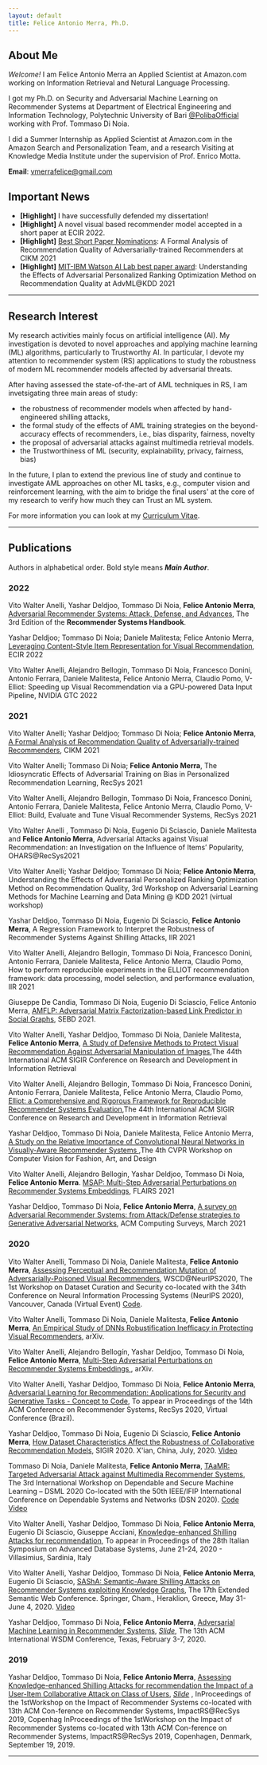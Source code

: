```yaml
---
layout: default
title: Felice Antonio Merra, Ph.D. 
---
```


## About Me

*Welcome!* I am Felice Antonio Merra an Applied Scientist at Amazon.com working on Information Retrieval and Netural Language Processing. 

I got my Ph.D. on Security and Adversarial Machine Learning on Recommender Systems at Department of Electrical Engineering and Information Technology, Polytechnic University of Bari [@PolibaOfficial](https://twitter.com/PolibaOfficial) working with Prof. Tommaso Di Noia. 

I did a Summer Internship as Applied Scientist at Amazon.com in the Amazon Search and Personalization Team, and a research Visiting at Knowledge Media Institute under the supervision of Prof. Enrico Motta.


**Email**: [vmerrafelice@gmail.com](mailto:merrafelice@gmail.com)

## Important News
* **[Highlight]** I have successfully defended my dissertation!
* **[Highlight]** A novel visual based recommender model accepted in a short paper at ECIR 2022.
* **[Highlight]** [Best Short Paper Nominations](http://www.cikm2021.org/programme/best-paper-nominations): A Formal Analysis of Recommendation Quality of Adversarially-trained Recommenders at CIKM 2021
* **[Highlight]** [MIT-IBM Watson AI Lab best paper award](https://sites.google.com/view/advml/Home?authuser=0): Understanding the Effects of Adversarial Personalized Ranking Optimization Method on Recommendation Quality at  AdvML@KDD 2021

----------------------------------------------------------------------------------

## Research Interest

My research activities mainly focus on artificial intelligence (AI). My investigation is devoted to novel approaches and applying machine learning (ML) algorithms, particularly to Trustworthy AI. In particular, I devote my attention to recommender system (RS) applications to study the robustness of modern ML recommender models affected by adversarial threats. 

After having assessed the state-of-the-art of AML techniques in RS, I am invetsigating three main areas of study:

* the robustness of recommender models when affected by hand-engineered shilling attacks,
* the formal study of the effects of AML training strategies on the beyond-accuracy effects of recommenders, i.e., bias disparity, fairness, novelty
* the proposal of adversarial attacks against multimedia retrieval models. 
* the Trustworthiness of ML (security, explainability, privacy, fairness, bias)

In the future, I plan to extend the previous line of study and continue to investigate AML approaches on other ML tasks, e.g., computer vision and reinforcement learning, with the aim to bridge the final users' at the core of my research to verify how much they can Trust an ML system.

For more information you can look at my [Curriculum Vitae](https://merrafelice.github.io/resume.pdf). 

----------------------------------------------------------------------------------

## Publications
Authors in alphabetical order. Bold style means ***Main Author***.

### 2022

Vito Walter Anelli, Yashar Deldjoo, Tommaso Di Noia, **Felice Antonio Merra**, [Adversarial Recommender Systems: Attack, Defense, and Advances](https://www.researchgate.net/publication/344607174_Adversarial_Recommender_Systems_Attack_Defense_and_Advances?_sg=iYjaJSPuy03RjsAc6pkdfK45Ohsq8MqyVoMFfPBflh_YwMcl5orDh0hM1yesHL1YeQFwcKl4eDR5xEmS_IHfDcGPFLJzZmoUr7LxERoU.1rx1txZDLG0dBAR-ihVtQGB9F4moO3W5xK9iciWJcowjnKOVW5GE8S-V3hV85pdcp_0u1486P6_nTPTMhPBEUA), The 3rd Edition of the **Recommender Systems Handbook**.

Yashar Deldjoo; Tommaso Di Noia; Daniele Malitesta; Felice Antonio Merra, [Leveraging Content-Style Item Representation for Visual Recommendation](https://www.researchgate.net/publication/356541933_Leveraging_Content-Style_Item_Representation_for_Visual_Recommendation), ECIR 2022

Vito Walter Anelli, Alejandro Bellogin, Tommaso Di Noia, Francesco Donini, Antonio Ferrara, Daniele Malitesta, Felice Antonio Merra, Claudio Pomo, V-Elliot: Speeding up Visual Recommendation via a GPU-powered Data Input Pipeline, NVIDIA GTC 2022

### 2021

Vito Walter Anelli; Yashar Deldjoo; Tommaso Di Noia; **Felice Antonio Merra**, [A Formal Analysis of Recommendation Quality of Adversarially-trained Recommenders](https://www.researchgate.net/publication/355773172_A_Formal_Analysis_of_Recommendation_Quality_of_Adversarially-trained_Recommenders), CIKM 2021

Vito Walter Anelli; Tommaso Di Noia; **Felice Antonio Merra**, The Idiosyncratic Effects of Adversarial Training on Bias in Personalized Recommendation Learning, RecSys 2021

Vito Walter Anelli, Alejandro  Bellogin, Tommaso Di Noia, Francesco Donini, Antonio Ferrara, Daniele Malitesta, Felice Antonio Merra, Claudio Pomo, V-Elliot: Build, Evaluate and Tune Visual Recommender Systems, RecSys 2021

Vito Walter Anelli , Tommaso Di Noia, Eugenio Di Sciascio, Daniele Malitesta and **Felice Antonio Merra**, Adversarial Attacks against Visual Recommendation: an Investigation on the Influence of Items’ Popularity, OHARS@RecSys2021

Vito Walter Anelli; Yashar Deldjoo; Tommaso Di Noia; **Felice Antonio Merra**, Understanding the Effects of Adversarial Personalized Ranking Optimization Method on Recommendation Quality, 3rd Workshop on Adversarial Learning Methods for Machine Learning and Data Mining @ KDD 2021 (virtual workshop)

Yashar Deldjoo, Tommaso Di Noia, Eugenio Di Sciascio, **Felice Antonio Merra**, A Regression Framework to Interpret the Robustness of Recommender Systems Against Shilling Attacks, IIR 2021

Vito Walter Anelli, Alejandro  Bellogin, Tommaso Di Noia, Francesco Donini, Antonio Ferrara, Daniele Malitesta, Felice Antonio Merra, Claudio Pomo, How to perform reproducible experiments in the ELLIOT recommendation framework: data processing, model selection, and performance evaluation, IIR 2021

Giuseppe De Candia, Tommaso Di Noia, Eugenio Di Sciascio, Felice Antonio Merra, [AMFLP: Adversarial Matrix Factorization-based Link Predictor in Social Graphs](http://sisinflab.poliba.it/publications/2021/DDDM21/AMFLP-SEBD2021.pdf), SEBD 2021. 

Vito Walter Anelli, Yashar Deldjoo, Tommaso Di Noia, Daniele Malitesta, **Felice Antonio Merra**, [A Study of Defensive Methods to Protect Visual Recommendation Against Adversarial Manipulation of Images](https://www.researchgate.net/publication/350871619_A_Study_of_Defensive_Methods_to_Protect_Visual_Recommendation_Against_Adversarial_Manipulation_of_Images),The 44th International ACM SIGIR Conference on Research and Development in Information Retrieval

Vito Walter Anelli, Alejandro  Bellogin, Tommaso Di Noia, Francesco Donini, Antonio Ferrara, Daniele Malitesta, Felice Antonio Merra, Claudio Pomo, [Elliot: a Comprehensive and Rigorous Framework for Reproducible Recommender Systems Evaluation](https://www.researchgate.net/publication/349758875_Elliot_a_Comprehensive_and_Rigorous_Framework_for_Reproducible_Recommender_Systems_Evaluation),The 44th International ACM SIGIR Conference on Research and Development in Information Retrieval

Yashar Deldjoo, Tommaso Di Noia, Daniele Malitesta, Felice Antonio Merra, [A Study on the Relative Importance of Convolutional Neural Networks in Visually-Aware Recommender Systems
](http://sisinflab.poliba.it/publications/2021/DDMM21/CVPRW-CVFAD-2021_A_Study_on_the_Relative_Importance_of_Convolutional_Neural_Networks_in_Visually_Aware_Recommender_Systems.pdf),The 4th CVPR Workshop on Computer Vision for Fashion, Art, and Design

Vito  Walter  Anelli,  Alejandro  Bellogin, Yashar Deldjoo, Tommaso Di Noia, **Felice Antonio Merra**. [MSAP: Multi-Step Adversarial Perturbations on Recommender Systems Embeddings](http://sisinflab.poliba.it/publications/2021/ABDDM21/FLAIRS2021__MSAP__Multi_Step_Adversarial_Perturbations_on_Recommender_Systems_Embeddings.pdf), FLAIRS 2021

Yashar Deldjoo, Tommaso Di Noia, **Felice Antonio Merra**, [A survey on Adversarial Recommender Systems: from Attack/Defense strategies to Generative Adversarial Networks](http://sisinflab.poliba.it/publications/2021/DDM21/ACM_CSUR_Survey_AdL.pdf), ACM Computing Surveys, March 2021

### 2020

Vito Walter Anelli, Tommaso Di Noia, Daniele Malitesta, **Felice Antonio Merra**, [Assessing Perceptual and Recommendation Mutation of Adversarially-Poisoned Visual Recommenders](http://sisinflab.poliba.it/publications/2020/ADMM20/), WSCD@NeurIPS2020, The 1st Workshop on Dataset Curation and Security co-located with the 34th Conference on Neural Information Processing Systems (NeurIPS 2020), Vancouver, Canada (Virtual Event) [Code](https://github.com/sisinflab/Perceptual-Rec-Mutation-of-Adv-VRs).

Vito Walter Anelli, Tommaso Di Noia, Daniele Malitesta, **Felice Antonio Merra**, [An Empirical Study of DNNs Robustification Inefficacy in Protecting Visual Recommenders](https://arxiv.org/abs/2010.00984), arXiv.

Vito Walter Anelli, Alejandro Bellogín, Yashar Deldjoo, Tommaso Di Noia, **Felice Antonio Merra**, [Multi-Step Adversarial Perturbations on Recommender Systems Embeddings
](https://arxiv.org/abs/2010.01329), arXiv.

Vito Walter Anelli, Yashar Deldjoo, Tommaso Di Noia, **Felice Antonio Merra**, [Adversarial Learning for Recommendation: Applications for Security and Generative Tasks - Concept to Code](https://github.com/sisinflab/amlrecsys-tutorial), To appear in Proceedings of the 14th ACM Conference on Recommender Systems, RecSys 2020, Virtual Conference (Brazil).

Yashar Deldjoo, Tommaso Di Noia, Eugenio Di Sciascio, **Felice Antonio Merra**, [How Dataset Characteristics Affect the Robustness of Collaborative Recommendation Models](http://sisinflab.poliba.it/publications/2020/DDMD20/SIGIR_2020___FULL___ATTACK_RecSys___CamreaReady.pdf), SIGIR 2020. X'ian, China, July, 2020. [Video](https://www.youtube.com/watch?v=I3yxWRoyEFU)

Tommaso Di Noia, Daniele Malitesta, **Felice Antonio Merra**, [TAaMR: Targeted Adversarial Attack against
Multimedia Recommender Systems](http://sisinflab.poliba.it/publications/2020/DMM20/PID6442119.pdf), The 3rd International Workshop on Dependable and Secure Machine Learning – DSML 2020 Co-located with the 50th IEEE/IFIP International Conference on Dependable Systems and Networks (DSN 2020). [Code](https://github.com/sisinflab/TAaMR) [Video](https://youtu.be/Ov95qEbyKL0)

Vito Walter Anelli, Yashar Deldjoo, Tommaso Di Noia, **Felice Antonio Merra**, Eugenio Di Sciascio, Giuseppe Acciani, [Knowledge-enhanced Shilling Attacks for recommendation](http://sisinflab.poliba.it/publications/2020/ADDMAD20/SEBD2020___Knowledge_enhanced_Shilling_Attacks_for_recommendation.pdf), To appear in Proceedings of the 28th Italian Symposium on Advanced Database Systems, June 21-24, 2020 - Villasimius, Sardinia, Italy

Vito Walter Anelli, Yashar Deldjoo, Tommaso Di Noia, **Felice Antonio Merra**, Eugenio Di Sciascio, [SAShA: Semantic-Aware Shilling Attacks on Recommender Systems exploiting Knowledge Graphs](http://sisinflab.poliba.it/publications/2020/ADDDM20/2020_Anelli_ESWC2020.pdf), The 17th Extended Semantic Web Conference. Springer, Cham., Heraklion, Greece, May 31- June 4, 2020. [Video](http://videolectures.net/eswc2020_anelli_paper_251/)

Yashar Deldjoo, Tommaso Di Noia, **Felice Antonio Merra**, [Adversarial Machine Learning in Recommender Systems](https://dl.acm.org/doi/pdf/10.1145/3336191.3371877), [*Slide*](https://github.com/sisinflab/amlrecsys-tutorial), The 13th ACM International WSDM Conference, Texas, February 3-7, 2020.

### 2019

Yashar Deldjoo, Tommaso Di Noia, **Felice Antonio Merra**, [Assessing Knowledge-enhanced Shilling Attacks for recommendation the Impact of a User-Item Collaborative Attack on Class of Users](http://ceur-ws.org/Vol-2462/paper2.pdf), [*Slide*](https://www.slideshare.net/FeliceAntonioMerra/assessing-the-impact-of-a-user-item-collaborative-attack-on-class-of-users) , InProceedings of the 1stWorkshop on the Impact of Recommender Systems co-located with 13th ACM Con-ference on Recommender Systems, ImpactRS@RecSys 2019, Copenhag InProceedings of the 1stWorkshop on the Impact of Recommender Systems co-located with 13th ACM Con-ference on Recommender Systems, ImpactRS@RecSys 2019, Copenhagen, Denmark, September 19, 2019.

----------------------------------------------------------------------------------
